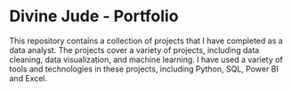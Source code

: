 # Divine Jude - Portfolio

This repository contains a collection of projects that I have completed as a data analyst. The projects cover a variety of projects, including data cleaning, data visualization, and machine learning. I have used a variety of tools and technologies in these projects, including Python, SQL, Power BI and Excel.

